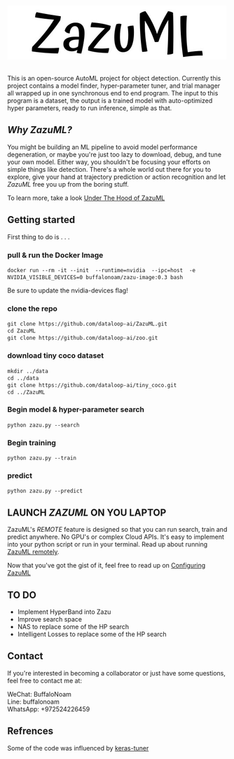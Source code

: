 ![Logo](./images/ZazuML.jpeg)
<br/><br/>   

This is an open-source AutoML project for object detection. Currently this project contains a model finder, hyper-parameter tuner, 
and trial manager all wrapped up in one synchronous end to end program. The input to this program is a dataset, the output is a trained 
model with auto-optimized hyper parameters, ready to run inference, simple as that.

## *Why ZazuML?*
You might be building an ML pipeline to avoid model performance degeneration, or maybe you're just too lazy to download, 
debug, and tune your own model. Either way, you shouldn't be focusing your efforts on simple things like detection. There's
a whole world out there for you to explore, give your hand at trajectory prediction or action recognition and let *ZazuML*
free you up from the boring stuff.

To learn more, take a look [Under The Hood of ZazuML](DOCS/UNDERTHEHOOD.md)

## Getting started

First thing to do is . . .  

### **pull & run the Docker Image**
```
docker run --rm -it --init  --runtime=nvidia  --ipc=host  -e NVIDIA_VISIBLE_DEVICES=0 buffalonoam/zazu-image:0.3 bash
```
Be sure to update the nvidia-devices flag!

### **clone the repo**
```
git clone https://github.com/dataloop-ai/ZazuML.git
cd ZazuML
git clone https://github.com/dataloop-ai/zoo.git
```

### **download tiny coco dataset**
```
mkdir ../data
cd ../data
git clone https://github.com/dataloop-ai/tiny_coco.git
cd ../ZazuML
```

### **Begin model & hyper-parameter search**
```
python zazu.py --search
```
### **Begin training**
```
python zazu.py --train
```
### **predict**
```
python zazu.py --predict
```

## **LAUNCH *ZAZUML* ON YOU LAPTOP**
ZazuML's *REMOTE* feature is designed so that you can run search, train and predict anywhere. No GPU's or complex Cloud APIs.
It's easy to implement into your python script or run in your terminal. Read up about running [ZazuML remotely](DOCS/REMOTEZAZU.md).


Now that you've got the gist of it, feel free to read up on [Configuring ZazuML](DOCS/CONFIGURINGZAZU.md)

## TO DO

- Implement HyperBand into Zazu
- Improve search space
- NAS to replace some of the HP search
- Intelligent Losses to replace some of the HP search

## Contact

If you're interested in becoming a collaborator or just have some questions, feel free to contact me at:

WeChat: BuffaloNoam   
Line: buffalonoam   
WhatsApp: +972524226459   

## Refrences

Some of the code was influenced by [keras-tuner](https://github.com/keras-team/keras-tuner)